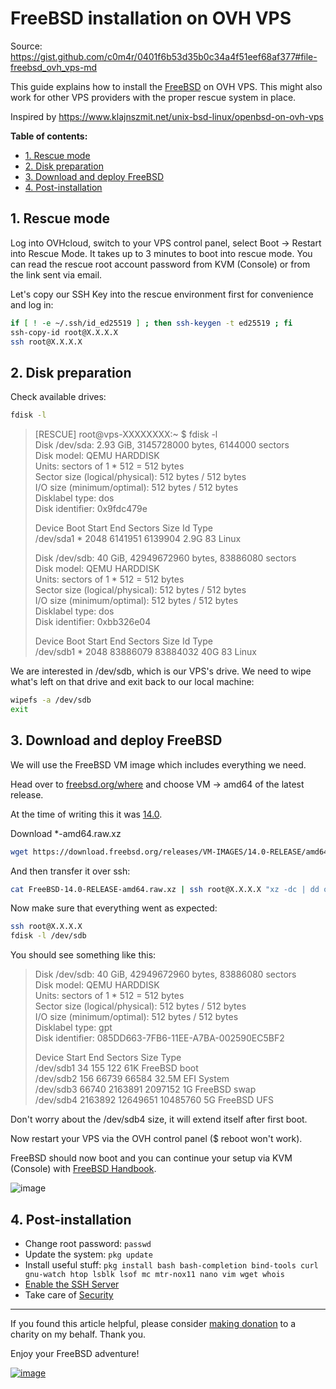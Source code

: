 # FreeBSD installation on OVH VPS

Source: https://gist.github.com/c0m4r/0401f6b53d35b0c34a4f51eef68af377#file-freebsd_ovh_vps-md

This guide explains how to install the [FreeBSD](https://www.freebsd.org/) on OVH VPS. This might also work for other VPS providers with the proper rescue system in place.

Inspired by https://www.klajnszmit.net/unix-bsd-linux/openbsd-on-ovh-vps

**Table of contents:**
 - [1. Rescue mode](#1-rescue-mode)
 - [2. Disk preparation](#2-disk-preparation)
 - [3. Download and deploy FreeBSD](#3-download-and-deploy-freebsd)
 - [4. Post-installation](#4-post-installation)

## 1. Rescue mode

Log into OVHcloud, switch to your VPS control panel, select Boot -> Restart into Rescue Mode. It takes up to 3 minutes to boot into rescue mode. You can read the rescue root account password from KVM (Console) or from the link sent via email.

Let's copy our SSH Key into the rescue environment first for convenience and log in:

```bash
if [ ! -e ~/.ssh/id_ed25519 ] ; then ssh-keygen -t ed25519 ; fi
ssh-copy-id root@X.X.X.X
ssh root@X.X.X.X
```

## 2. Disk preparation

Check available drives:

```bash
fdisk -l
```

> [RESCUE] root@vps-XXXXXXXX:~ $ fdisk -l\
> Disk /dev/sda: 2.93 GiB, 3145728000 bytes, 6144000 sectors\
> Disk model: QEMU HARDDISK   \
> Units: sectors of 1 * 512 = 512 bytes\
> Sector size (logical/physical): 512 bytes / 512 bytes\
> I/O size (minimum/optimal): 512 bytes / 512 bytes\
> Disklabel type: dos\
> Disk identifier: 0x9fdc479e
> 
> Device     Boot Start     End Sectors  Size Id Type\
> /dev/sda1  *     2048 6141951 6139904  2.9G 83 Linux
> 
> 
> Disk /dev/sdb: 40 GiB, 42949672960 bytes, 83886080 sectors\
> Disk model: QEMU HARDDISK   \
> Units: sectors of 1 * 512 = 512 bytes\
> Sector size (logical/physical): 512 bytes / 512 bytes\
> I/O size (minimum/optimal): 512 bytes / 512 bytes\
> Disklabel type: dos\
> Disk identifier: 0xbb326e04
> 
> Device     Boot Start      End  Sectors Size Id Type\
> /dev/sdb1  *     2048 83886079 83884032  40G 83 Linux

We are interested in /dev/sdb, which is our VPS's drive. We need to wipe what's left on that drive and exit back to our local machine:

```bash
wipefs -a /dev/sdb
exit
```

## 3. Download and deploy FreeBSD

We will use the FreeBSD VM image which includes everything we need.

Head over to [freebsd.org/where](https://www.freebsd.org/where/) and choose VM -> amd64 of the latest release.

At the time of writing this it was [14.0](https://download.freebsd.org/releases/VM-IMAGES/14.0-RELEASE/amd64/Latest/).

Download \*-amd64.raw.xz
  
```bash
wget https://download.freebsd.org/releases/VM-IMAGES/14.0-RELEASE/amd64/Latest/FreeBSD-14.0-RELEASE-amd64.raw.xz
```
  
And then transfer it over ssh:

```bash
cat FreeBSD-14.0-RELEASE-amd64.raw.xz | ssh root@X.X.X.X "xz -dc | dd of=/dev/sdb bs=1M"
```

Now make sure that everything went as expected:

```bash
ssh root@X.X.X.X
fdisk -l /dev/sdb
```

You should see something like this:

> Disk /dev/sdb: 40 GiB, 42949672960 bytes, 83886080 sectors\
> Disk model: QEMU HARDDISK   \
> Units: sectors of 1 * 512 = 512 bytes\
> Sector size (logical/physical): 512 bytes / 512 bytes\
> I/O size (minimum/optimal): 512 bytes / 512 bytes\
> Disklabel type: gpt\
> Disk identifier: 085DD663-7FB6-11EE-A7BA-002590EC5BF2
> 
> Device          Start      End  Sectors  Size Type\
> /dev/sdb1          34      155      122   61K FreeBSD boot\
> /dev/sdb2         156    66739    66584 32.5M EFI System\
> /dev/sdb3       66740  2163891  2097152    1G FreeBSD swap\
> /dev/sdb4     2163892 12649651 10485760    5G FreeBSD UFS

Don't worry about the /dev/sdb4 size, it will extend itself after first boot.

Now restart your VPS via the OVH control panel ($ reboot won't work).

FreeBSD should now boot and you can continue your setup via KVM (Console) with [FreeBSD Handbook](https://docs.freebsd.org/en/books/handbook/).

![image](https://gist.github.com/assets/6292788/a900b8b3-d6bc-4d21-a523-f2ca69349e77)

## 4. Post-installation

 - Change root password: ```passwd```
 - Update the system: ```pkg update```
 - Install useful stuff: ```pkg install bash bash-completion bind-tools curl gnu-watch htop lsblk lsof mc mtr-nox11 nano vim wget whois```
- [Enable the SSH Server](https://docs.freebsd.org/en/books/handbook/security/#_enabling_the_ssh_server)
- Take care of [Security](https://docs.freebsd.org/en/books/handbook/security/)

---

If you found this article helpful, please consider [making donation](https://en.wosp.org.pl/fundacja/jak-wspierac-wosp/wesprzyj-online) to a charity on my behalf. Thank you.

Enjoy your FreeBSD adventure!

[![image](https://gist.github.com/assets/6292788/f950a2a2-aa6f-4c83-a2af-c51c6f003503)](https://creativecommons.org/publicdomain/zero/1.0/)
